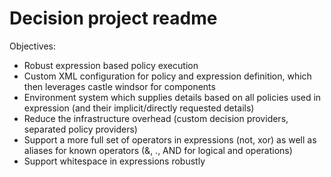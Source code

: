Decision project readme
=======================

Objectives:
 - Robust expression based policy execution
 - Custom XML configuration for policy and expression definition, which then leverages castle windsor for components
 - Environment system which supplies details based on all policies used in expression (and their implicit/directly requested details)
 - Reduce the infrastructure overhead (custom decision providers, separated policy providers)
 - Support a more full set of operators in expressions (not, xor) as well as aliases for known operators (&, ., AND for logical and operations)
 - Support whitespace in expressions robustly